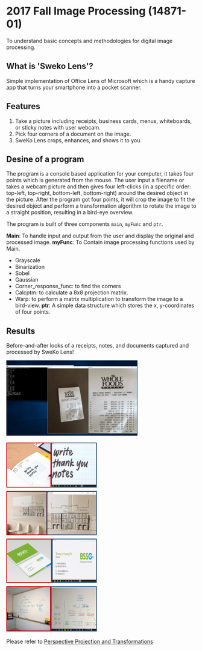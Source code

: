# 2017 Fall Image Processing (14871-01)
To understand basic concepts and methodologies for digital image processing.

## What is 'Sweko Lens'?
Simple implementation of Office Lens of Microsoft which is a handy capture app that turns your smartphone into a pocket scanner.

## Features
1. Take a picture including receipts, business cards, menus, whiteboards, or sticky notes with user webcam.
2. Pick four corners of a document on the image.
3. SweKo Lens crops, enhances, and shows it to you.

## Desine of a program
The program is a console based application for your computer, it takes four points which is generated from the mouse. The user input a filename or takes a webcam picture and then gives four left-clicks (in a specific order: top-left, top-right, bottom-left, bottom-right) around the desired object in the picture. After the program got four points, it will crop the image to fit the desired object and perform a transformation algorithm to rotate the image to a straight position, resulting in a bird-eye overview. 

The program is built of three components `main`, `myFunc` and `ptr`.

**Main**: To handle input and output from the user and display the original and processed image.
**myFunc**: To Contain image processing functions used by Main.
- Grayscale
- Binarization
- Sobel
- Gaussian
- Corner_response_func: to find the corners
- Calcptm: to calculate a 8x8 projection matrix.  
- Warp: to perform a matrix multiplication to transform the image to a bird-view.
**ptr**: A simple data structure which stores the x, y-coordinates of four points.

## Results
Before-and-after looks of a receipts, notes, and documents captured and processed by SweKo Lens!

<img src="/result1.PNG" height="200"></img>

<img src="/result2.PNG" height="500"></img>

Please refer to [Perspective Projection and Transformations](https://www.cs.cornell.edu/courses/cs4670/2018sp/lec16-image-formn.pdf)

